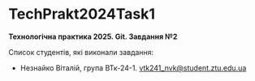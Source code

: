 # TechPrakt2024Task1
**Технологічна практика 2025. Git. Завдання №2**

Список студентів, які виконали завдання:
* Незнайко Віталій, група ВТк-24-1. vtk241_nvk@student.ztu.edu.ua
